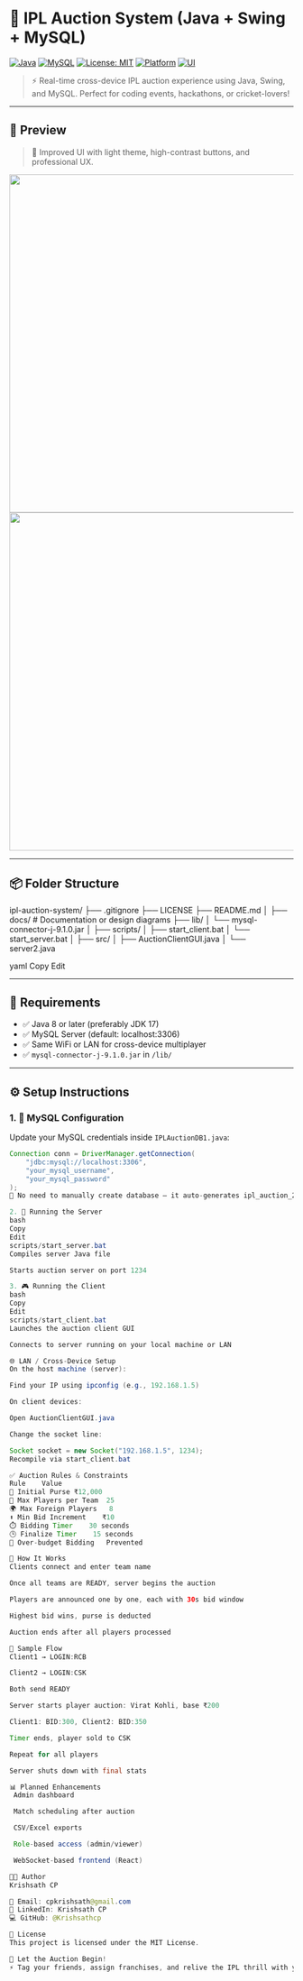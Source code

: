 # 🏏 IPL Auction System (Java + Swing + MySQL)

[![Java](https://img.shields.io/badge/Java-17-blue?logo=java)](https://www.oracle.com/java/)
[![MySQL](https://img.shields.io/badge/MySQL-8.0-orange?logo=mysql)](https://www.mysql.com/)
[![License: MIT](https://img.shields.io/badge/License-MIT-green.svg)](LICENSE)
[![Platform](https://img.shields.io/badge/Platform-Windows%20%7C%20LAN%20Cross%20Device-yellow)]()
[![UI](https://img.shields.io/badge/UI-Swing-lightgrey?logo=java)]()

> ⚡ Real-time cross-device IPL auction experience using Java, Swing, and MySQL. Perfect for coding events, hackathons, or cricket-lovers!

---

## 📸 Preview

> 🎨 Improved UI with light theme, high-contrast buttons, and professional UX.

<img src="https://user-images.githubusercontent.com/your-preview-image-client.png" width="600"/>
<img src="https://user-images.githubusercontent.com/your-preview-image-server.png" width="600"/>

---

## 📦 Folder Structure

ipl-auction-system/
├── .gitignore
├── LICENSE
├── README.md
│
├── docs/ # Documentation or design diagrams
├── lib/
│ └── mysql-connector-j-9.1.0.jar
│
├── scripts/
│ ├── start_client.bat
│ └── start_server.bat
│
├── src/
│ ├── AuctionClientGUI.java
│ └── server2.java

yaml
Copy
Edit

---

## 🧰 Requirements

- ✅ Java 8 or later (preferably JDK 17)
- ✅ MySQL Server (default: localhost:3306)
- ✅ Same WiFi or LAN for cross-device multiplayer
- ✅ `mysql-connector-j-9.1.0.jar` in `/lib/`

---

## ⚙️ Setup Instructions

### 1. 🔧 MySQL Configuration

Update your MySQL credentials inside `IPLAuctionDB1.java`:

```java
Connection conn = DriverManager.getConnection(
    "jdbc:mysql://localhost:3306",
    "your_mysql_username",
    "your_mysql_password"
);
📌 No need to manually create database — it auto-generates ipl_auction_2025.

2. 🚀 Running the Server
bash
Copy
Edit
scripts/start_server.bat
Compiles server Java file

Starts auction server on port 1234

3. 🎮 Running the Client
bash
Copy
Edit
scripts/start_client.bat
Launches the auction client GUI

Connects to server running on your local machine or LAN

🌐 LAN / Cross-Device Setup
On the host machine (server):

Find your IP using ipconfig (e.g., 192.168.1.5)

On client devices:

Open AuctionClientGUI.java

Change the socket line:

Socket socket = new Socket("192.168.1.5", 1234);
Recompile via start_client.bat

✅ Auction Rules & Constraints
Rule	Value
💸 Initial Purse	₹12,000
👤 Max Players per Team	25
🌍 Max Foreign Players	8
⬆️ Min Bid Increment	₹10
⏱️ Bidding Timer	30 seconds
🕒 Finalize Timer	15 seconds
🚫 Over-budget Bidding	Prevented

🧠 How It Works
Clients connect and enter team name

Once all teams are READY, server begins the auction

Players are announced one by one, each with 30s bid window

Highest bid wins, purse is deducted

Auction ends after all players processed

🧪 Sample Flow
Client1 → LOGIN:RCB

Client2 → LOGIN:CSK

Both send READY

Server starts player auction: Virat Kohli, base ₹200

Client1: BID:300, Client2: BID:350

Timer ends, player sold to CSK

Repeat for all players

Server shuts down with final stats

📊 Planned Enhancements
 Admin dashboard

 Match scheduling after auction

 CSV/Excel exports

 Role-based access (admin/viewer)

 WebSocket-based frontend (React)

👨‍💻 Author
Krishsath CP

📧 Email: cpkrishsath@gmail.com
🔗 LinkedIn: Krishsath CP
💻 GitHub: @Krishsathcp

📄 License
This project is licensed under the MIT License.

🏁 Let the Auction Begin!
⚡ Tag your friends, assign franchises, and relive the IPL thrill with your own mini-auction system!
```
